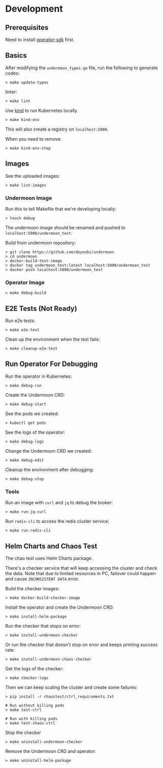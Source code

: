 # Development

## Prerequisites
Need to install [operator-sdk](https://sdk.operatorframework.io/) first.

## Basics

After modifying the `undermoon_types.go` file,
run the following to generate codes:
```
> make update-types
```

linter:
```
> make lint
```

Use [kind](https://kind.sigs.k8s.io/) to run Kubernetes locally.
```
> make kind-env
```

This will also create a registry on `localhost:5000`.

When you need to remove:
```
> make kind-env-stop
```

## Images

See the uploaded images:
```
> make list-images
```

### Undermoon Image
Run this to tell Makefile that we're developing locally:
```
> touch debug
```

The undermoon image should be renamed and pushed to `localhost:5000/undermoon_test`.

Build from undermoon repository:
```
> git clone https://github.com/doyoubi/undermoon
> cd undermoon
> docker-build-test-image
> docker tag undermoon_test:latest localhost:5000/undermoon_test
> docker push localhost:5000/undermoon_test
```

### Operator Image
```
> make debug-build
```

## E2E Tests (Not Ready)

Run e2e tests:
```
> make e2e-test
```

Clean up the environment when the test fails:
```
> make cleanup-e2e-test
```

## Run Operator For Debugging

Run the operator in Kubernetes:
```
> make debug-run
```

Create the Undermoon CRD:
```
> make debug-start
```

See the pods we created:
```
> kubectl get pods
```

See the logs of the operator:
```
> make debug-logs
```

Change the Undermoon CRD we created:
```
> make debug-edit
```

Cleanup the environment after debugging:
```
> make debug-stop
```

### Tools
Run an image with `curl` and `jq` to debug the broker:
```
> make run-jq-curl
```

Run `redis-cli` to access the redis cluster service:
```
> make run-redis-cli
```

## Helm Charts and Chaos Test

The chao test uses Helm Charts package.

There's a checker service that will keep accessing the cluster
and check the data.
Note that due to limited resources in PC,
failover could happen and cause `INCONSISTENT DATA` error.

Build the checker images:
```
> make docker-build-checker-image
```

Install the operator and create the Undermoon CRD:
```
> make install-helm-package
```

Run the checker that stops on error:
```
> make install-undermoon-checker
```

Or run the checker that doesn't stop on error and keeps printing success rate:
```
> make install-undermoon-chaos-checker
```

Get the logs of the checker:
```
> make checker-logs
```

Then we can keep scaling the cluster and create some failures:
```
> pip install -r chaostest/ctrl_requirements.txt

# Run without killing pods
> make test-ctrl

# Run with killing pods
> make test-chaos-ctrl
```

Stop the checker
```
> make uninstall-undermoon-checker
```

Remove the Undermoon CRD and operator:
```
> make uninstall-helm-package
```

